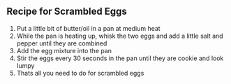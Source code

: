 ## Recipe for Scrambled Eggs

1. Put a little bit of butter/oil in a pan at medium heat
2. While the pan is heating up, whisk the two eggs and add a little salt and pepper until they are combined
3. Add the egg mixture into the pan
4. Stir the eggs every 30 seconds in the pan until they are cookie and look lumpy
5. Thats all you need to do for scrambled eggs